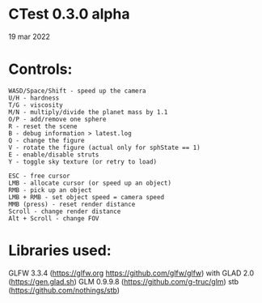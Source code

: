 # CTest 0.3.0 alpha
19 mar 2022

# Controls:
```
WASD/Space/Shift - speed up the camera
U/H - hardness
T/G - viscosity
M/N - multiply/divide the planet mass by 1.1
O/P - add/remove one sphere
R - reset the scene
B - debug information > latest.log
Q - change the figure
V - rotate the figure (actual only for sphState == 1)
E - enable/disable struts
Y - toggle sky texture (or retry to load)

ESC - free cursor
LMB - allocate cursor (or speed up an object)
RMB - pick up an object
LMB + RMB - set object speed = camera speed
MMB (press) - reset render distance
Scroll - change render distance
Alt + Scroll - change FOV
```

# Libraries used:
GLFW 3.3.4 (https://glfw.org https://github.com/glfw/glfw)
	with GLAD 2.0 (https://gen.glad.sh)
GLM 0.9.9.8 (https://github.com/g-truc/glm)
stb (https://github.com/nothings/stb)

